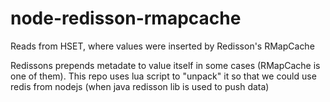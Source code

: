 # node-redisson-rmapcache
Reads from HSET, where values were inserted by Redisson's RMapCache

Redissons prepends metadate to value itself in some cases (RMapCache is one of them).
This repo uses lua script to "unpack" it so that we could use redis from nodejs (when java redisson lib is used to push data)
